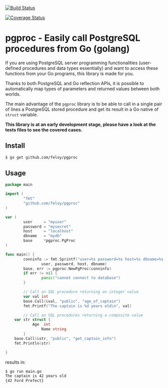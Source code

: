 [![Build Status](https://travis-ci.org/feloy/pgproc.svg?branch=master)](https://travis-ci.org/feloy/pgproc)

[![Coverage Status](https://coveralls.io/repos/github/feloy/pgproc/badge.svg?branch=master)](https://coveralls.io/github/feloy/pgproc?branch=master)

# pgproc - Easily call PostgreSQL procedures from Go (golang)

If you are using PostgreSQL server programming functionalities (user-defined 
procedures and data types essentially) and want to access these functions 
from your Go programs, this library is made for you.

Thanks to both PostgreSQL and Go reflection APIs, it is possible to automatically
map types of parameters and returned values between both worlds.

The main advantage of the `pgproc` library is to be able to call in a single pair of lines
a PostgreSQL stored procedure and get its result in a Go native of `struct` variable.

**This library is at an early development stage, please have a look at the tests files 
to see the covered cases.**

## Install

```sh
$ go get github.com/feloy/pgproc
```

## Usage

```go
package main

import (
        "fmt"
        "github.com/feloy/pgproc"
)

var (
        user     = "myuser"
        password = "mysecret"
        host     = "localhost"
        dbname   = "mydb"
        base     *pgproc.PgProc
)

func main() {
        conninfo := fmt.Sprintf("user=%s password=%s host=%s dbname=%s sslmode=disable",
                user, password, host, dbname)
        base, err := pgproc.NewPgProc(conninfo)
        if err != nil {
                panic("cannot connect to database")
        }

        // Call an SQL procedure returning an integer value
        var val int
        base.Call(&val, "public", "age_of_captain")
        fmt.Printf("The captain is %d years old\n", val)

        // Call an SQL procedures returning a composite value
	var str struct {
	        Age  int
                Name string
        }
	base.Call(&str, "public", "get_captain_info")
	fmt.Println(str)

}
```

results in:
```sh
$ go run main.go
The captain is 42 years old
{42 Ford Prefect}
```
